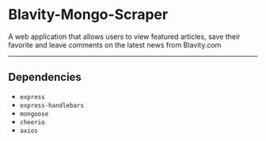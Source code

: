 # Blavity-Mongo-Scraper
A web application that allows users to view featured articles, save their favorite and leave comments on the latest news from Blavity.com

---
## Dependencies

- `express`
- `express-handlebars`
- `mongoose`
- `cheerio`
- `axios`
